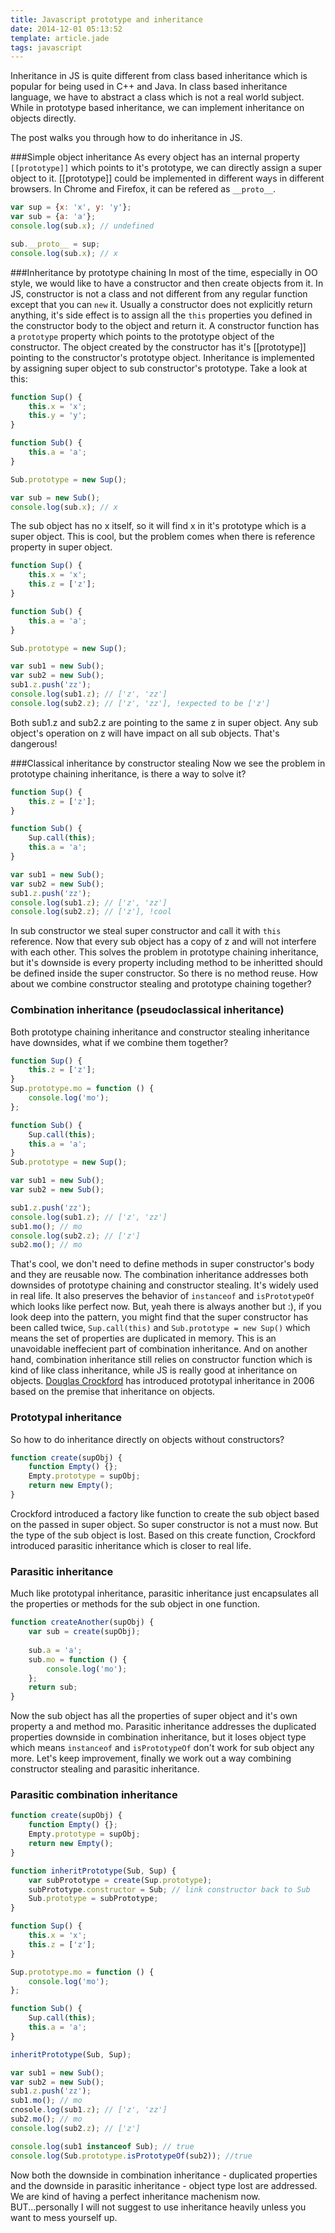 ```yaml
---
title: Javascript prototype and inheritance
date: 2014-12-01 05:13:52
template: article.jade
tags: javascript
---
```


Inheritance in JS is quite different from class based inheritance which is popular for being used in C++ and Java. In class based inheritance language, we have to abstract a class which is not a real world subject. While in prototype based inheritance, we can implement inheritance on objects directly.

<span class="more"></span>

The post walks you through how to do inheritance in JS.

###Simple object inheritance
As every object has an internal property `[[prototype]]` which points to it's prototype, we can directly assign a super object to it. [[prototype]] could be implemented in different ways in different browsers. In Chrome and Firefox, it can be refered as `__proto__`.

``` javascript
var sup = {x: 'x', y: 'y'};
var sub = {a: 'a'};
console.log(sub.x); // undefined

sub.__proto__ = sup;
console.log(sub.x); // x
```

###Inheritance by prototype chaining
In most of the time, especially in OO style, we would like to have a constructor and then create objects from it. In JS, constructor is not a class and not different from any regular function except that you can `new` it. Usually a constructor does not explicitly return anything, it's side effect is to assign all the `this` properties you defined in the constructor body to the object and return it. A constructor function has a `prototype` property which points to the prototype object of the constructor. The object created by the constructor has it's [[prototype]] pointing to the constructor's prototype object. Inheritance is implemented by assigning super object to sub constructor's prototype. Take a look at this:
``` javascript
function Sup() {
    this.x = 'x';
    this.y = 'y';
}

function Sub() {
    this.a = 'a';
}

Sub.prototype = new Sup();

var sub = new Sub();
console.log(sub.x); // x

```
The sub object has no x itself, so it will find x in it's prototype which is a super object. This is cool, but the problem comes when there is reference property in super object.
``` javascript
function Sup() {
    this.x = 'x';
    this.z = ['z'];
}

function Sub() {
    this.a = 'a';
}

Sub.prototype = new Sup();

var sub1 = new Sub();
var sub2 = new Sub();
sub1.z.push('zz');
console.log(sub1.z); // ['z', 'zz']
console.log(sub2.z); // ['z', 'zz'], !expected to be ['z']
```
Both sub1.z and sub2.z are pointing to the same z in super object. Any sub object's operation on z will have impact on all sub objects. That's dangerous!

###Classical inheritance by constructor stealing
Now we see the problem in prototype chaining inheritance, is there a way to solve it?
``` javascript
function Sup() {
    this.z = ['z'];
}

function Sub() {
    Sup.call(this);
    this.a = 'a';
}

var sub1 = new Sub();
var sub2 = new Sub();
sub1.z.push('zz');
console.log(sub1.z); // ['z', 'zz']
console.log(sub2.z); // ['z'], !cool
```
In sub constructor we steal super constructor and call it with `this` reference. Now that every sub object has a copy of z and will not interfere with each other. This solves the problem in prototype chaining inheritance, but it's downside is every property including method to be inheritted should be defined inside the super constructor. So there is no method reuse. How about we combine constructor stealing and prototype chaining together?

### Combination inheritance (pseudoclassical inheritance)
Both prototype chaining inheritance and constructor stealing inheritance have downsides, what if we combine them together?
``` javascript
function Sup() {
    this.z = ['z'];
}
Sup.prototype.mo = function () {
    console.log('mo');
};

function Sub() {
    Sup.call(this);
    this.a = 'a';
}
Sub.prototype = new Sup();

var sub1 = new Sub();
var sub2 = new Sub();

sub1.z.push('zz');
console.log(sub1.z); // ['z', 'zz']
sub1.mo(); // mo
console.log(sub2.z); // ['z']
sub2.mo(); // mo
```
That's cool, we don't need to define methods in super constructor's body and they are reusable now. The combination inheritance addresses both downsides of prototype chaining and constructor stealing. It's widely used in real life. It also preserves the behavior of `instanceof` and `isPrototypeOf` which looks like perfect now. But, yeah there is always another but :), if you look deep into the pattern, you might find that the super constructor has been called twice, `Sup.call(this)` and `Sub.prototype = new Sup()` which means the set of properties are duplicated in memory. This is an unavoidable ineffecient part of combination inheritance. And on another hand, combination inheritance still relies on constructor function which is kind of like class inheritance, while JS is really good at inheritance on objects. [Douglas Crockford](http://www.crockford.com) has introduced prototypal inheritance in 2006 based on the premise that inheritance on objects.

### Prototypal inheritance
So how to do inheritance directly on objects without constructors?
``` javascript
function create(supObj) {
    function Empty() {};
    Empty.prototype = supObj;
    return new Empty();
}
```
Crockford introduced a factory like function to create the sub object based on the passed in super object. So super constructor is not a must now. But the type of the sub object is lost. Based on this create function, Crockford introduced parasitic inheritance which is closer to real life.

### Parasitic inheritance
Much like prototypal inheritance, parasitic inheritance just encapsulates all the properties or methods for the sub object in one function.
``` javascript
function createAnother(supObj) {
    var sub = create(supObj);
    
    sub.a = 'a';
    sub.mo = function () {
        console.log('mo');
    };
    return sub;
}
```
Now the sub object has all the properties of super object and it's own property a and method mo. Parasitic inheritance addresses the duplicated properties downside in combination inheritance, but it loses object type which means `instanceof` and `isPrototypeOf` don't work for sub object any more. Let's keep improvement, finally we work out a way combining constructor stealing and parasitic inheritance.

### Parasitic combination inheritance

``` javascript
function create(supObj) {
    function Empty() {};
    Empty.prototype = supObj;
    return new Empty();
}

function inheritPrototype(Sub, Sup) {
    var subPrototype = create(Sup.prototype);
    subPrototype.constructor = Sub; // link constructor back to Sub
    Sub.prototype = subPrototype;
}

function Sup() {
    this.x = 'x';
    this.z = ['z'];
}

Sup.prototype.mo = function () {
    console.log('mo');
};

function Sub() {
    Sup.call(this);
    this.a = 'a';
}

inheritPrototype(Sub, Sup);

var sub1 = new Sub();
var sub2 = new Sub();
sub1.z.push('zz');
sub1.mo(); // mo
cnosole.log(sub1.z); // ['z', 'zz']
sub2.mo(); // mo
console.log(sub2.z); // ['z']

console.log(sub1 instanceof Sub); // true
console.log(Sub.prototype.isPrototypeOf(sub2)); //true
```
Now both the downside in combination inheritance - duplicated properties and the downside in parasitic inheritance - object type lost are addressed. We are kind of having a perfect inheritance machenism now. BUT...personally I will not suggest to use inheritance heavily unless you want to mess yourself up.

